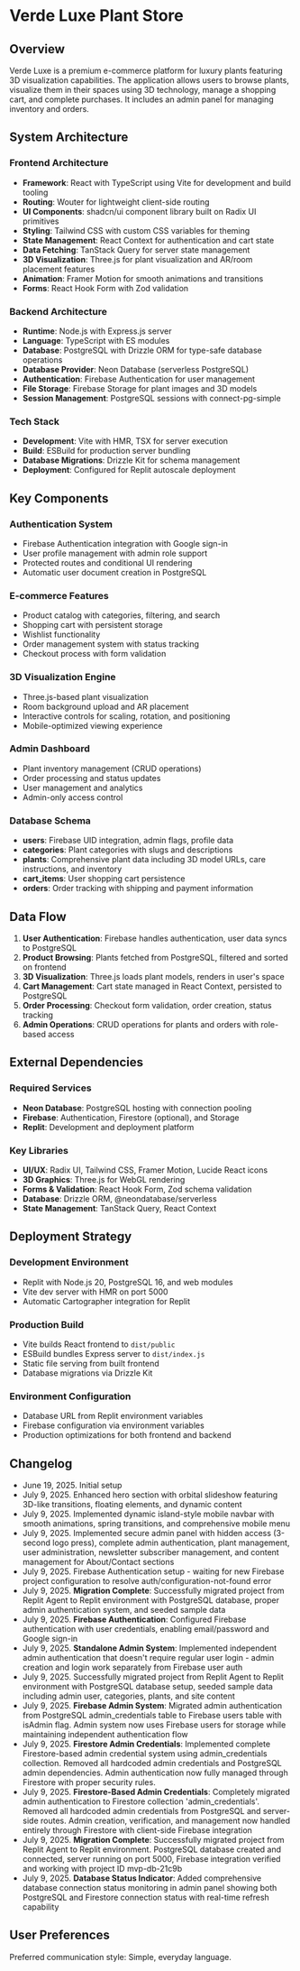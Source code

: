 # Verde Luxe Plant Store

## Overview

Verde Luxe is a premium e-commerce platform for luxury plants featuring 3D visualization capabilities. The application allows users to browse plants, visualize them in their spaces using 3D technology, manage a shopping cart, and complete purchases. It includes an admin panel for managing inventory and orders.

## System Architecture

### Frontend Architecture
- **Framework**: React with TypeScript using Vite for development and build tooling
- **Routing**: Wouter for lightweight client-side routing
- **UI Components**: shadcn/ui component library built on Radix UI primitives
- **Styling**: Tailwind CSS with custom CSS variables for theming
- **State Management**: React Context for authentication and cart state
- **Data Fetching**: TanStack Query for server state management
- **3D Visualization**: Three.js for plant visualization and AR/room placement features
- **Animation**: Framer Motion for smooth animations and transitions
- **Forms**: React Hook Form with Zod validation

### Backend Architecture
- **Runtime**: Node.js with Express.js server
- **Language**: TypeScript with ES modules
- **Database**: PostgreSQL with Drizzle ORM for type-safe database operations
- **Database Provider**: Neon Database (serverless PostgreSQL)
- **Authentication**: Firebase Authentication for user management
- **File Storage**: Firebase Storage for plant images and 3D models
- **Session Management**: PostgreSQL sessions with connect-pg-simple

### Tech Stack
- **Development**: Vite with HMR, TSX for server execution
- **Build**: ESBuild for production server bundling
- **Database Migrations**: Drizzle Kit for schema management
- **Deployment**: Configured for Replit autoscale deployment

## Key Components

### Authentication System
- Firebase Authentication integration with Google sign-in
- User profile management with admin role support
- Protected routes and conditional UI rendering
- Automatic user document creation in PostgreSQL

### E-commerce Features
- Product catalog with categories, filtering, and search
- Shopping cart with persistent storage
- Wishlist functionality
- Order management system with status tracking
- Checkout process with form validation

### 3D Visualization Engine
- Three.js-based plant visualization
- Room background upload and AR placement
- Interactive controls for scaling, rotation, and positioning
- Mobile-optimized viewing experience

### Admin Dashboard
- Plant inventory management (CRUD operations)
- Order processing and status updates
- User management and analytics
- Admin-only access control

### Database Schema
- **users**: Firebase UID integration, admin flags, profile data
- **categories**: Plant categories with slugs and descriptions
- **plants**: Comprehensive plant data including 3D model URLs, care instructions, and inventory
- **cart_items**: User shopping cart persistence
- **orders**: Order tracking with shipping and payment information

## Data Flow

1. **User Authentication**: Firebase handles authentication, user data syncs to PostgreSQL
2. **Product Browsing**: Plants fetched from PostgreSQL, filtered and sorted on frontend
3. **3D Visualization**: Three.js loads plant models, renders in user's space
4. **Cart Management**: Cart state managed in React Context, persisted to PostgreSQL
5. **Order Processing**: Checkout form validation, order creation, status tracking
6. **Admin Operations**: CRUD operations for plants and orders with role-based access

## External Dependencies

### Required Services
- **Neon Database**: PostgreSQL hosting with connection pooling
- **Firebase**: Authentication, Firestore (optional), and Storage
- **Replit**: Development and deployment platform

### Key Libraries
- **UI/UX**: Radix UI, Tailwind CSS, Framer Motion, Lucide React icons
- **3D Graphics**: Three.js for WebGL rendering
- **Forms & Validation**: React Hook Form, Zod schema validation
- **Database**: Drizzle ORM, @neondatabase/serverless
- **State Management**: TanStack Query, React Context

## Deployment Strategy

### Development Environment
- Replit with Node.js 20, PostgreSQL 16, and web modules
- Vite dev server with HMR on port 5000
- Automatic Cartographer integration for Replit

### Production Build
- Vite builds React frontend to `dist/public`
- ESBuild bundles Express server to `dist/index.js`
- Static file serving from built frontend
- Database migrations via Drizzle Kit

### Environment Configuration
- Database URL from Replit environment variables
- Firebase configuration via environment variables
- Production optimizations for both frontend and backend

## Changelog
- June 19, 2025. Initial setup
- July 9, 2025. Enhanced hero section with orbital slideshow featuring 3D-like transitions, floating elements, and dynamic content
- July 9, 2025. Implemented dynamic island-style mobile navbar with smooth animations, spring transitions, and comprehensive mobile menu
- July 9, 2025. Implemented secure admin panel with hidden access (3-second logo press), complete admin authentication, plant management, user administration, newsletter subscriber management, and content management for About/Contact sections
- July 9, 2025. Firebase Authentication setup - waiting for new Firebase project configuration to resolve auth/configuration-not-found error
- July 9, 2025. **Migration Complete**: Successfully migrated project from Replit Agent to Replit environment with PostgreSQL database, proper admin authentication system, and seeded sample data
- July 9, 2025. **Firebase Authentication**: Configured Firebase authentication with user credentials, enabling email/password and Google sign-in
- July 9, 2025. **Standalone Admin System**: Implemented independent admin authentication that doesn't require regular user login - admin creation and login work separately from Firebase user auth
- July 9, 2025. Successfully migrated project from Replit Agent to Replit environment with PostgreSQL database setup, seeded sample data including admin user, categories, plants, and site content
- July 9, 2025. **Firebase Admin System**: Migrated admin authentication from PostgreSQL admin_credentials table to Firebase users table with isAdmin flag. Admin system now uses Firebase users for storage while maintaining independent authentication flow
- July 9, 2025. **Firestore Admin Credentials**: Implemented complete Firestore-based admin credential system using admin_credentials collection. Removed all hardcoded admin credentials and PostgreSQL admin dependencies. Admin authentication now fully managed through Firestore with proper security rules.
- July 9, 2025. **Firestore-Based Admin Credentials**: Completely migrated admin authentication to Firestore collection 'admin_credentials'. Removed all hardcoded admin credentials from PostgreSQL and server-side routes. Admin creation, verification, and management now handled entirely through Firestore with client-side Firebase integration
- July 9, 2025. **Migration Complete**: Successfully migrated project from Replit Agent to Replit environment. PostgreSQL database created and connected, server running on port 5000, Firebase integration verified and working with project ID mvp-db-21c9b
- July 9, 2025. **Database Status Indicator**: Added comprehensive database connection status monitoring in admin panel showing both PostgreSQL and Firestore connection status with real-time refresh capability

## User Preferences

Preferred communication style: Simple, everyday language.